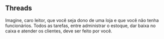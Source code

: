 ## Threads

Imagine, caro leitor, que você seja dono de uma loja e que você não tenha funcionários. Todos as tarefas, entre administrar o estoque, dar baixa no caixa e atender os clientes, deve ser feito por você.
